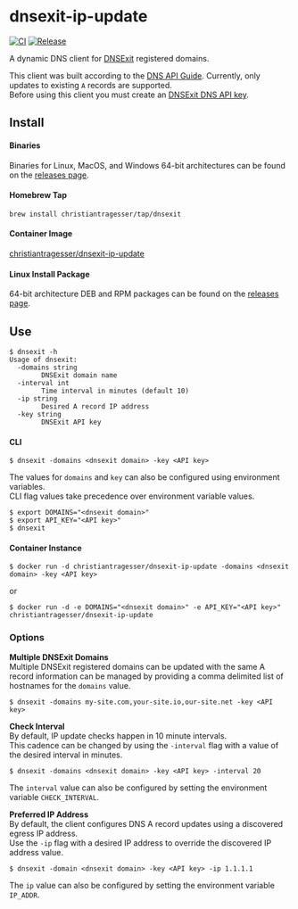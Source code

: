 # dnsexit-ip-update
[![CI](https://github.com/christianTragesser/dnsexit-ip-update/actions/workflows/ci.yml/badge.svg)](https://github.com/christianTragesser/dnsexit-ip-update/actions/workflows/ci.yml)
[![Release](https://github.com/christianTragesser/dnsexit-ip-update/actions/workflows/release.yml/badge.svg)](https://github.com/christianTragesser/dnsexit-ip-update/actions/workflows/release.yml)

A dynamic DNS client for [DNSExit](https://www.dnsexit.com/) registered domains.

This client was built according to the [DNS API Guide](https://dnsexit.com/dns/dns-api/#guide-to-use).  Currently, only updates to existing `A` records are supported.  
Before using this client you must create an [DNSExit DNS API key](https://dnsexit.com/dns/dns-api/#apikey).

## Install
#### Binaries
Binaries for Linux, MacOS, and Windows 64-bit architectures can be found on the [releases page](https://github.com/christianTragesser/dnsexit-ip-update/releases).

#### Homebrew Tap
```
brew install christiantragesser/tap/dnsexit
```

#### Container Image
[christiantragesser/dnsexit-ip-update](https://hub.docker.com/r/christiantragesser/dnsexit-ip-update)

#### Linux Install Package
64-bit architecture DEB and RPM packages can be found on the [releases page](https://github.com/christianTragesser/dnsexit-ip-update/releases).

## Use
```
$ dnsexit -h
Usage of dnsexit:
  -domains string
    	DNSExit domain name
  -interval int
    	Time interval in minutes (default 10)
  -ip string
    	Desired A record IP address
  -key string
    	DNSExit API key
```
#### CLI
```
$ dnsexit -domains <dnsexit domain> -key <API key>
```
The values for `domains` and `key` can also be configured using environment variables.  
CLI flag values take precedence over environment variable values.
```
$ export DOMAINS="<dnsexit domain>"
$ export API_KEY="<API key>"
$ dnsexit
```
#### Container Instance
```
$ docker run -d christiantragesser/dnsexit-ip-update -domains <dnsexit domain> -key <API key>
```
or
```
$ docker run -d -e DOMAINS="<dnsexit domain>" -e API_KEY="<API key>" christiantragesser/dnsexit-ip-update
```

### Options
**Multiple DNSExit Domains**  
Multiple DNSExit registered domains can be updated with the same A record information can be managed by providing a comma delimited list of hostnames for the `domains` value.  
```
$ dnsexit -domains my-site.com,your-site.io,our-site.net -key <API key>
```

**Check Interval**  
By default, IP update checks happen in 10 minute intervals.  
This cadence can be changed by using the `-interval` flag with a value of the desired interval in minutes.
```
$ dnsexit -domains <dnsexit domain> -key <API key> -interval 20
```  
The `interval` value can also be configured by setting the environment variable `CHECK_INTERVAL`.  

**Preferred IP Address**  
By default, the client configures DNS A record updates using a discovered egress IP address.  
Use the `-ip` flag with a desired IP address to override the discovered IP address value.
```
$ dnsexit -domain <dnsexit domain> -key <API key> -ip 1.1.1.1
```  
The `ip` value can also be configured by setting the environment variable `IP_ADDR`.  